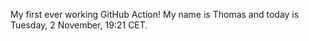 My first ever working GitHub Action!
My name is Thomas and today is Tuesday, 2 November, 19:21 CET. 
